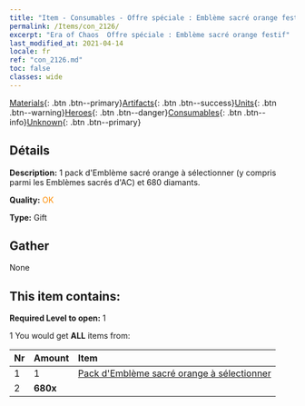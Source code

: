 ```yaml
---
title: "Item - Consumables - Offre spéciale : Emblème sacré orange festif"
permalink: /Items/con_2126/
excerpt: "Era of Chaos  Offre spéciale : Emblème sacré orange festif"
last_modified_at: 2021-04-14
locale: fr
ref: "con_2126.md"
toc: false
classes: wide
---
```

 [Materials](/fr/Items/){: .btn .btn--primary}[Artifacts](/fr/Items/Artifacts/){: .btn .btn--success}[Units](/fr/Items/Units/){: .btn .btn--warning}[Heroes](/fr/Items/Heroes/){: .btn .btn--danger}[Consumables](/fr/Items/Consumables/){: .btn .btn--info}[Unknown](/fr/Items/Unknown/){: .btn .btn--primary}

## Détails
 **Description:** 1 pack d'Emblème sacré orange à sélectionner (y compris parmi les Emblèmes sacrés d'AC) et 680 diamants.

 **Quality:** <span style="color: #FF8C00">OK</span>

 **Type:** Gift

## Gather

  None

## This item contains:

 **Required Level to open:** 1

 1 You would get **ALL** items  from:

  | Nr | Amount |     Item    |
  |:---|:-------|:------------|
  | 1 | 1 | [Pack d'Emblème sacré orange à sélectionner](/fr/Items/con_1943/) | 
  | 2 |  **680x** | <i class="fas fa-gem"/> |  | 

